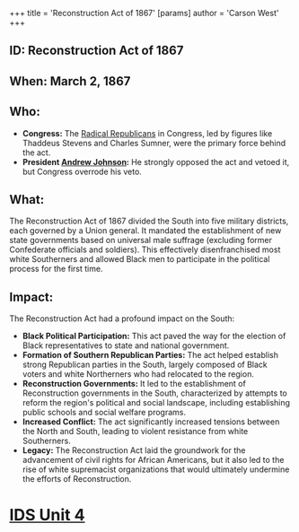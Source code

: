 +++
 title = 'Reconstruction Act of 1867'
[params]
	author = 'Carson West'
+++
## ID: Reconstruction Act of 1867 

## When: March 2, 1867

## Who: 
* **Congress:** The [Radical Republicans](./../radical-republicans/) in Congress, led by figures like Thaddeus Stevens and Charles Sumner, were the primary force behind the act.
* **President [Andrew Johnson](./../andrew-johnson/):** He strongly opposed the act and vetoed it, but Congress overrode his veto.

## What: 
The Reconstruction Act of 1867 divided the South into five military districts, each governed by a Union general. It mandated the establishment of new state governments based on universal male suffrage (excluding former Confederate officials and soldiers). This effectively disenfranchised most white Southerners and allowed Black men to participate in the political process for the first time.

## Impact: 
The Reconstruction Act had a profound impact on the South:

* **Black Political Participation:** This act paved the way for the election of Black representatives to state and national government.
* **Formation of Southern Republican Parties:** The act helped establish strong Republican parties in the South, largely composed of Black voters and white Northerners who had relocated to the region.
* **Reconstruction Governments:** It led to the establishment of Reconstruction governments in the South, characterized by attempts to reform the region's political and social landscape, including establishing public schools and social welfare programs.
* **Increased Conflict:** The act significantly increased tensions between the North and South, leading to violent resistance from white Southerners. 
* **Legacy:**  The Reconstruction Act laid the groundwork for the advancement of civil rights for African Americans, but it also led to the rise of white supremacist organizations that would ultimately undermine the efforts of Reconstruction. 

# [IDS Unit 4](./../ids-unit-4/)